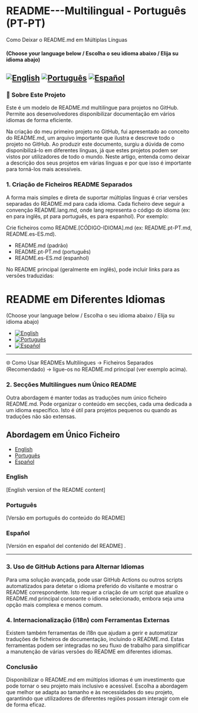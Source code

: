 # README---Multilingual - Português (PT-PT)
Como Deixar o README.md em Múltiplas Línguas

#### (Choose your language below / Escolha o seu idioma abaixo / Elija su idioma abajo)
[![English](https://img.shields.io/badge/Language-English-blue)](README.md)
[![Português](https://img.shields.io/badge/Language-Português-green)](README.pt-PT.md)
[![Español](https://img.shields.io/badge/Language-Español-red)](README.es-ES.md)
---

### 📌 Sobre Este Projeto

Este é um modelo de README.md multilíngue para projetos no GitHub. Permite aos desenvolvedores disponibilizar documentação em vários idiomas de forma eficiente.

Na criação do meu primeiro projeto no GitHub, fui apresentado ao conceito do README.md, um arquivo importante que ilustra e descreve todo o projeto no GitHub. Ao produzir este documento, surgiu a dúvida de como disponibilizá-lo em diferentes línguas, já que estes projetos podem ser vistos por utilizadores de todo o mundo. Neste artigo, entenda como deixar a descrição dos seus projetos em várias línguas e por que isso é importante para torná-los mais acessíveis.

### 1. Criação de Ficheiros README Separados

A forma mais simples e direta de suportar múltiplas línguas é criar versões separadas do README.md para cada idioma. Cada ficheiro deve seguir a convenção README.lang.md, onde lang representa o código do idioma (ex: en para inglês, pt para português, es para espanhol). Por exemplo:

Crie ficheiros como README.[CÓDIGO-IDIOMA].md (ex: README.pt-PT.md, README.es-ES.md).

- README.md (padrão)
- README.pt-PT.md (português)
- README.es-ES.md (espanhol)

No README principal (geralmente em inglês), pode incluir links para as versões traduzidas:

# README em Diferentes Idiomas

(Choose your language below / Escolha o seu idioma abaixo / Elija su idioma abajo)
- [![English](https://img.shields.io/badge/Language-English-blue)](README.md)
- [![Português](https://img.shields.io/badge/Language-Português-green)](README.pt-PT.md)
- [![Español](https://img.shields.io/badge/Language-Español-red)](README.es-ES.md)
---

🌐 Como Usar READMEs Multilíngues -> Ficheiros Separados (Recomendado) -> ligue-os no README.md principal (ver exemplo acima).

### 2. Secções Multilíngues num Único README
   
Outra abordagem é manter todas as traduções num único ficheiro README.md. Pode organizar o conteúdo em secções, cada uma dedicada a um idioma específico. Isto é útil para projetos pequenos ou quando as traduções não são extensas.

## Abordagem em Único Ficheiro 

 * [English](#English)
 * [Português](#Português)
 * [Español](#Español)

### English  
[English version of the README content]  

### Português  
[Versão em português do conteúdo do README]  

### Español  
[Versión en español del contenido del README]  .

---
### 3. Uso de GitHub Actions para Alternar Idiomas
Para uma solução avançada, pode usar GitHub Actions ou outros scripts automatizados para detetar o idioma preferido do visitante e mostrar o README correspondente. Isto requer a criação de um script que atualize o README.md principal consoante o idioma selecionado, embora seja uma opção mais complexa e menos comum.

### 4. Internacionalização (i18n) com Ferramentas Externas
Existem também ferramentas de i18n que ajudam a gerir e automatizar traduções de ficheiros de documentação, incluindo o README.md. Estas ferramentas podem ser integradas no seu fluxo de trabalho para simplificar a manutenção de várias versões do README em diferentes idiomas.

### Conclusão
Disponibilizar o README.md em múltiplos idiomas é um investimento que pode tornar o seu projeto mais inclusivo e acessível. Escolha a abordagem que melhor se adapta ao tamanho e às necessidades do seu projeto, garantindo que utilizadores de diferentes regiões possam interagir com ele de forma eficaz.
